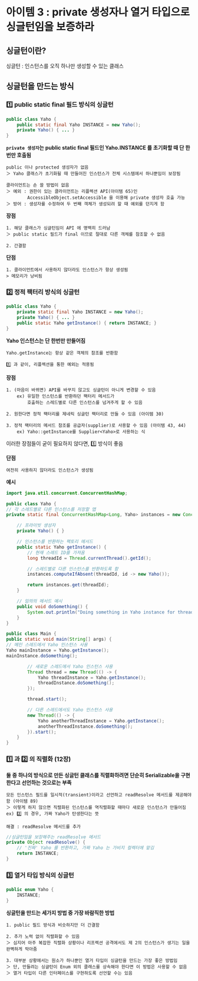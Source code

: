 # 아이템 3 : private 생성자나 열거 타입으로 싱글턴임을 보증하라

## 싱글턴이란?

싱글턴 : 인스턴스를 오직 하나만 생성할 수 있는 클래스

## 싱글턴을 만드는 방식

### 1️⃣ public static final 필드 방식의 싱글턴

```JAVA
public class Yaho {
	public static final Yaho INSTANCE = new Yaho();
	private Yaho() { ... }
}
```

**`private 생성자`는 public static final 필드인 Yaho.INSTANCE 를 초기화할 때 단 한번만 호출됨**

    public 이나 protected 생성자가 없음
    ＞ Yaho 클래스가 초기화될 때 만들어진 인스턴스가 전체 시스템에서 하나뿐임이 보장됨

    클라이언트는 손 쓸 방법이 없음
    ＞ 예외 : 권한이 있는 클라이언트는 리플렉션 API(아이템 65)인
            AccessibleObject.setAccessible 을 이용해 private 생성자 호출 가능
    ＞ 방어 : 생성자를 수정하여 두 번째 객체가 생성되려 할 때 예외를 던지게 함

**장점**

    1. 해당 클래스가 싱글턴임이 API 에 명백히 드러남
    ＞ public static 필드가 final 이므로 절대로 다른 객체를 참조할 수 없음

    2. 간결함

**단점**

    1. 클라이언트에서 사용하지 않더라도 인스턴스가 항상 생성됨
    > 메모리가 낭비됨

### 2️⃣ 정적 팩터리 방식의 싱글턴

```JAVA
public class Yaho {
	private static final Yaho INSTANCE = new Yaho();
	private Yaho() { ... }
	public static Yaho getInstance() { return INSTANCE; }
}
```

**Yaho 인스턴스는 단 한번만 만들어짐**

    Yaho.getInstance는 항상 같은 객체의 참조를 반환함

    1️⃣ 과 같이, 리플렉션을 통한 예외는 적용됨

**장점**

    1. (마음이 바뀌면) API를 바꾸지 않고도 싱글턴이 아니게 변경할 수 있음
        ex) 유일한 인스턴스를 반환하던 팩터리 메서드가
            호출하는 스레드별로 다른 인스턴스를 넘겨주게 할 수 있음

    2. 원한다면 정적 팩터리를 제네릭 싱글턴 팩터리로 만들 수 있음 (아이템 30)

    3. 정적 팩터리의 메서드 참조를 공급자(supplier)로 사용할 수 있음 (아이템 43, 44)
        ex) Yaho::getInstance를 Supplier<Yaho>로 사용하는 식

이러한 장점들이 굳이 필요하지 않다면, 1️⃣ 방식이 좋음

**단점**

    여전히 사용하지 않더라도 인스턴스가 생성됨

**예시**
```JAVA
import java.util.concurrent.ConcurrentHashMap;

public class Yaho {
// 각 스레드별로 다른 인스턴스를 저장할 맵
private static final ConcurrentHashMap<Long, Yaho> instances = new ConcurrentHashMap<>();

    // 프라이빗 생성자
    private Yaho() { }

    // 인스턴스를 반환하는 팩토리 메서드
    public static Yaho getInstance() {
        // 현재 스레드 ID를 가져옴
        long threadId = Thread.currentThread().getId();

        // 스레드별로 다른 인스턴스를 반환하도록 함
        instances.computeIfAbsent(threadId, id -> new Yaho());

        return instances.get(threadId);
    }

    // 임의의 메서드 예시
    public void doSomething() {
        System.out.println("Doing something in Yaho instance for thread: " + Thread.currentThread().getId());
    }
}

public class Main {
public static void main(String[] args) {
// 메인 스레드에서 Yaho 인스턴스 사용
Yaho mainInstance = Yaho.getInstance();
mainInstance.doSomething();

        // 새로운 스레드에서 Yaho 인스턴스 사용
        Thread thread = new Thread(() -> {
            Yaho threadInstance = Yaho.getInstance();
            threadInstance.doSomething();
        });

        thread.start();

        // 다른 스레드에서도 Yaho 인스턴스 사용
        new Thread(() -> {
            Yaho anotherThreadInstance = Yaho.getInstance();
            anotherThreadInstance.doSomething();
        }).start();
    }
}

```
### 1️⃣ 과 2️⃣ 의 직렬화 (12장)

**둘 중 하나의 방식으로 만든 싱글턴 클래스를 직렬화하려면 단순히 Serializable을 구현한다고 선언하는 것으로는 부족**

    모든 인스턴스 필드를 일시적(transient)이라고 선언하고 readResolve 메서드를 제공해야 함 (아이템 89)
    ＞ 이렇게 하지 않으면 직렬화된 인스턴스를 역직렬화할 때마다 새로운 인스턴스가 만들어짐
    ex) 2️⃣ 의 경우, 가짜 Yaho가 탄생한다는 뜻

    해결 : readResolve 메서드를 추가

```JAVA
//싱글턴임을 보장해주는 readResolve 메서드
private Object readResolve() {
	// '진짜' Yaho 를 반환하고, 가짜 Yaho 는 가비지 컬렉터에 맡김
	return INSTANCE;
}
```

### 3️⃣ 열거 타입 방식의 싱글턴

```JAVA
public enum Yaho {
	INSTANCE;
}
```

**싱글턴을 만드는 세가지 방법 중 가장 바람직한 방법**

    1. public 필드 방식과 비슷하지만 더 간결함

    2. 추가 노력 없이 직렬화할 수 있음
    ＞ 심지어 아주 복잡한 직렬화 상황이나 리프렉션 공격에서도 제 2의 인스턴스가 생기는 일을 완벽하게 막아줌

    3. 대부분 상황에서는 원소가 하나뿐인 열거 타입이 싱글턴을 만드는 가장 좋은 방법임
    ＞ 단, 만들려는 싱글턴이 Enum 외의 클래스를 상속해야 한다면 이 방법은 사용할 수 없음
    ＞ 열거 타입이 다른 인터페이스를 구현하도록 선언할 수는 있음

